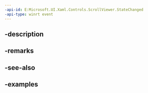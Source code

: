 ```yaml
---
-api-id: E:Microsoft.UI.Xaml.Controls.ScrollViewer.StateChanged
-api-type: winrt event
---
```


## -description

## -remarks

## -see-also

## -examples

